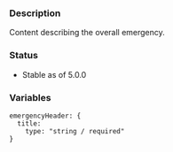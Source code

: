 ### Description
Content describing the overall emergency.

### Status
* Stable as of 5.0.0

### Variables
~~~
emergencyHeader: {
  title:
    type: "string / required"
}
~~~
